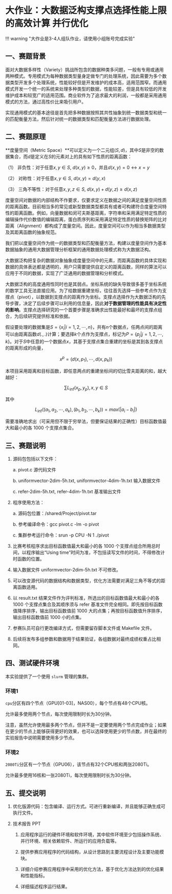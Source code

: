 # 大作业：大数据泛构支撑点选择性能上限的高效计算 并行优化

!!! warning "大作业是3-4人组队作业，请使用小组账号完成实验"

## 一、赛题背景 

面对大数据多样性（Variety）挑战所包含的数据种类多问题，一般有专用或通用两种模式。专用模式为每种数据类型量身定做专门的处理系统，因此需要为多个数据类型开发多个处理系统，性能较好但是开发维护的成本高，适用范围窄。而通用模式开发一个统一的系统来处理多种类型的数据，性能较差，但是具有较低的开发维护成本和较宽广的适用范围。商业软件为了追求最大的利润，一般都是采用通用模式的方法，通过高性价比来吸引用户。 

实现通用模式的基本途径是首先把多种数据按照其共性抽象到统一数据类型和统一的匹配衡量方法，然后针对统一的数据类型和匹配衡量方法进行数据处理。 

## 二、赛题原理

**度量空间（Metric Space）**可以定义为一个二元组$(S, d)$，其中$S$是非空的数据集合，而$d$是定义在$S$的元素对上的具有如下性质的距离函数：

（1）	非负性：对于任意$x, y \in S$, $d(x, y) \ge 0$，并且$d(x, y) = 0 \leftrightarrow x = y$

（2）	对称性：对于任意$x, y \in S$, $d(x, y) = d(y, x)$

（3）	三角不等性：对于任意$x, y, z \in S$, $d(x, y) + d(y, z) \ge d(x, z)$


度量空间对数据的内部结构不作要求，仅要求定义在数据之间的满足度量空间性质的距离函数。目前相当多的常见或新型数据类型都具有或者可构建符合度量空间特性的距离函数。例如，向量数据和闵可夫斯基距离，字符串和采用满足特定性质的编辑操作代价数值的编辑距离，蛋白质序列和采用满足特定性质的替换矩阵的比对距离（Alignment）都构成了度量空间。因此，度量空间可以作为相当多数据类型及其距离函数的抽象规范。 

我们把以度量空间作为统一的数据类型和匹配衡量方法，构建以度量空间作为基本数据抽象的通用大数据管理分析框架的通用数据处理模式称为大数据泛构。 

大数据泛构把复杂的数据对象抽象成度量空间中的元素，而距离函数的具体实现和数据的具体表达都是透明的，用户只需要提供自定义的距离函数，同样的算法可以应用于不同的数据，实现了广泛通用的数据管理和分析模式。

大数据泛构的高度通用性同时也是其弱点。坐标系统的缺失导致很多基于坐标系统的数学工具无法直接应用。为了给数据重建坐标，往往首先选择一些参考点作为支撑点（pivot），以数据到支撑点的距离作为坐标。支撑点选择作为大数据泛构的先导步骤，决定了后续步骤可以利用的信息量，因此**对于数据管理的性能具有决定性的影响**。支撑点选择研究的一个首要步骤是准确求出性能最好和最坏的支撑点组合，为后续研究提供标准和依据。 

假设要处理的数据集是$S = \{x_i | i = 1, 2, \cdots, n\}$，共有$n$个数据点，任两点间的距离可以由距离函数$d(. , . )$计算；要选择$k$个点作为支撑点，标记为$P = \{p_j | j = 1, 2, \cdots , k\}$。对于$S$中任意的一个数据点$x$，其基于支撑点集合重建的坐标是其到各支撑点的距离形成的向量，

$$x^p = (d(x, p_1), \cdots , d(x, p_k))$$

本项目采用距离和目标函数，即任意两点的重建坐标间的切比雪夫距离的和，越大越好：

$$\sum L_{\inf}(x_p, y_p), x, y \in S$$

其中

$$L_{\inf}((a_1, a_2, \cdots , a_k), (b_1, b_2, \cdots , b_k)) = max(|a_i − b_i|)$$

需要准确地求出（可采用但不限于穷举法，但要保证结果的正确性）目标函数值最大和最小的各 1000 个支撑点集合。 

## 三、赛题说明 

1.	源码包包括以下文件：

    a.	pivot.c 源代码文件

    b.	uniformvector-2dim-5h.txt, uniformvector-4dim-1h.txt 输入数据文件

    c.	refer-2dim-5h.txt, refer-4dim-1h.txt 基准输出文件

2.	程序使用方法：

    a.	源码包位置：/shared/Project/pivot.tar

    b.	参考编译命令：gcc pivot.c -lm -o pivot

    c.	集群参考运行命令：srun -p CPU -N 1 ./pivot

3. 比赛考核程序求出目标函数值最大和最小的各 1000 个支撑点组合所用总时间，以程序输出“Using time”时间为准，不包括读写文件的时间，不得修改计时函数的位置。 

4.	输入数据文件 uniformvector-2dim-5h.txt 不可修改。

5.	可以改变源代码的数据结构和数据类型，优化方法需要对满足三角不等式的距离函数适用。

6.	以 result.txt 结果文件作为评判标准，所选出的目标函数值最大和最小的各 1000 个支撑点集合及其顺序须与 refer 基准文件完全相同。即先按目标函数值降序排序，输出目标函数值前 1000 大的点集；再按目标函数值升序排序，输出目标函数值前 1000 小的点集。

7.	参赛队员可自行更改编译方式，但需要留存脚本文件或 Makefile 文件。

8.	后续将发布多组参数和数据用于结果验证，各组数据对最终成绩权重占比相同。

## 四、测试硬件环境

本实验提供了一个使用 `slurm` 管理的集群。

### 环境1

`cpu`分区有四个节点（GPU[01-03]，NAS00），每个节点有48个CPU核。

允许最多使用两个节点，每次使用限制时长为30分钟。

注意，虽然允许使用最多两个节点，但并不是一定要使用两个节点完成作业；如果在更少的节点上能够获得更好的效果，也可以选择使用更少的节点数，并在最终的实验报告中说明需要使用多少节点。

### 环境2

`2080Ti`分区有一个节点（GPU06），该节点有32个CPU核和两张2080Ti。

允许最多使用16核和一张2080Ti，每次使用限制时长为30分钟。

## 五、提交说明

1.	优化版源代码：包含编译、运行方式。可进行重新编译，并且能够正确生成可执行文件。

2.	技术报告 PPT

    1)	应用程序运行的硬件环境和软件环境，其中软件环境至少包括操作系统、并行环境、相关依赖软件、所运行的应用负载等。

    2)	提供参赛应用程序的代码结构，从设计思路到主要流程设计及主要功能模块。

    3)	详细介绍参赛应用程序中采用的优化方法，基于优化方法达到的优化结果和性能指标。

    4)	详细描述程序运行结果。

<!--
2.	性能优化过程记录表
-->

<!--
    5)	参赛作品讲解录音（不多于 5 分钟），注意录音环境安静，确保作品质量。
-->
    
